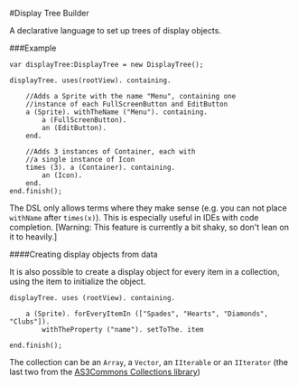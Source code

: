 #Display Tree Builder

A declarative language to set up trees of display objects.

###Example

    var displayTree:DisplayTree = new DisplayTree();

    displayTree. uses(rootView). containing.

    	//Adds a Sprite with the name "Menu", containing one
    	//instance of each FullScreenButton and EditButton
    	a (Sprite). withTheName ("Menu"). containing.
    		a (FullScreenButton).
    		an (EditButton).
    	end.

    	//Adds 3 instances of Container, each with
    	//a single instance of Icon
    	times (3). a (Container). containing.
    		an (Icon).
    	end.
    end.finish();

The DSL only allows terms where they make sense (e.g. you can not place
`withName` after `times(x)`). This is especially useful in IDEs with
code completion. [Warning: This feature is currently a bit shaky, so
don't lean on it to heavily.]


####Creating display objects from data

It is also possible to create a display object for every item in a collection, using
the item to initialize the object.

    displayTree. uses (rootView). containing.

	    a (Sprite). forEveryItemIn (["Spades", "Hearts", "Diamonds", "Clubs"]).
		    withTheProperty ("name"). setToThe. item

    end.finish();

The collection can be an `Array`, a `Vector`, an `IIterable` or an `IIterator` (the last two from the
[AS3Commons Collections library](http://www.as3commons.org/as3-commons-collections/index.html "AS3Commons Collections"))


